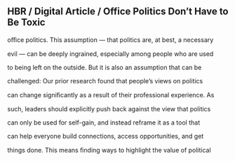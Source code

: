## HBR / Digital Article / Office Politics Don’t Have to Be Toxic

oﬃce politics. This assumption — that politics are, at best, a necessary

evil — can be deeply ingrained, especially among people who are used

to being left on the outside. But it is also an assumption that can be

challenged: Our prior research found that people’s views on politics

can change signiﬁcantly as a result of their professional experience. As

such, leaders should explicitly push back against the view that politics

can only be used for self-gain, and instead reframe it as a tool that

can help everyone build connections, access opportunities, and get

things done. This means ﬁnding ways to highlight the value of political